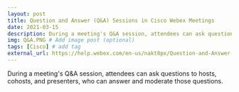 ```yaml
---
layout: post
title: Question and Answer (Q&A) Sessions in Cisco Webex Meetings
date: 2021-03-15
description: During a meeting's Q&A session, attendees can ask questions to hosts, cohosts, and presenters, who can answer and moderate those questions. # Add post description (optional)
img: Q&A.PNG # Add image post (optional)
tags: [Cisco] # add tag
external_url: https://help.webex.com/en-us/nakt8px/Question-and-Answer-Q-A-Sessions-in-Cisco-Webex-Meetings
---
```

During a meeting's Q&A session, attendees can ask questions to hosts, cohosts, and presenters, who can answer and moderate those questions.
